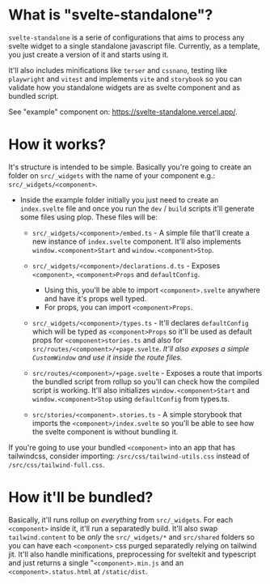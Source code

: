 # What is "svelte-standalone"?

`svelte-standalone` is a serie of configurations that aims to process any svelte widget to a single standalone javascript file. Currently, as a template, you just create a version of it and starts using it.

It'll also includes minifications like `terser` and `cssnano`, testing like `playwright` and `vitest` and implements `vite` and `storybook` so you can validate how you standalone widgets are as svelte component and as bundled script.

See "example" component on: https://svelte-standalone.vercel.app/.

# How it works?

It's structure is intended to be simple. Basically you're going to create an folder on `src/_widgets` with the name of your component e.g.: `src/_widgets/<component>`.

- Inside the example folder initially you just need to create an `index.svelte` file and once you run the `dev` / `build` scripts it'll generate some files using plop. These files will be:

  - `src/_widgets/<component>/embed.ts` - A simple file that'll create a new instance of `index.svelte` component. It'll also implements `window.<component>Start` and `window.<component>Stop`.
 
  - `src/_widgets/<component>/declarations.d.ts` - Exposes `<component>`, `<component>Props` and `defaultConfig`.
    - Using this, you'll be able to import `<component>.svelte` anywhere and have it's props well typed.
    - For props, you can import `<component>Props`.


  - `src/_widgets/<component>/types.ts` - It'll declares `defaultConfig` which will be typed as `<component>Props` so it'll be used as default props for `<component>stories.ts` and also for `src/routes/<component>/+page.svelte`. _It'll also exposes a simple `CustomWindow` and use it inside the route files._
 
  
  - `src/routes/<component>/+page.svelte` - Exposes a route that imports the bundled script from rollup so you'll can check how the compiled script is working. It'll also initializes `window.<component>Start` and `window.<component>Stop` using `defaultConfig` from types.ts.
 
    
  - `src/stories/<component>.stories.ts` - A simple storybook that imports the `<component>/index.svelte` so you'll be able to see how the svelte component is without bundling it.

If you're going to use your bundled `<component>` into an app that has tailwindcss, consider importing: `/src/css/tailwind-utils.css` instead of `/src/css/tailwind-full.css`.

# How it'll be bundled?

Basically, it'll runs rollup on _everything_ from `src/_widgets`. For each `<component>` inside it, it'll run a separatedly build. It'll also swap `tailwind.content` to be _only_ the `src/_widgets/*` and `src/shared` folders so you can have each `<component>` css purged separatedly relying on tailwind jit. It'll also handle minifications, preprocessing for sveltekit and typescript and just returns a single "`<component>.min.js` and an `<component>.status.html` at `/static/dist`.
